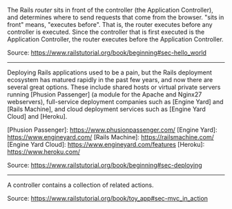 The Rails _router_ sits in front of the controller (the Application Controller),
and determines where to send requests that come from the browser. "sits in
front" means, "executes before". That is, the router executes before any
controller is executed. Since the controller that is first executed is the
Application Controller, the router executes before the Application Controller.

Source: https://www.railstutorial.org/book/beginning#sec-hello_world

---

Deploying Rails applications used to be a pain, but the Rails deployment
ecosystem has matured rapidly in the past few years, and now there are several
great options. These include shared hosts or virtual private servers running
[Phusion Passenger] (a module for the Apache and Nginx27 webservers),
full-service deployment companies such as [Engine Yard] and [Rails Machine], and
cloud deployment services such as [Engine Yard Cloud] and [Heroku].

[Phusion Passenger]: https://www.phusionpassenger.com/ [Engine Yard]:
https://www.engineyard.com/ [Rails Machine]: https://railsmachine.com/ [Engine
Yard Cloud]: https://www.engineyard.com/features [Heroku]:
https://www.heroku.com/

Source: https://www.railstutorial.org/book/beginning#sec-deploying

---

A controller contains a collection of related actions.

Source: https://www.railstutorial.org/book/toy_app#sec-mvc_in_action
